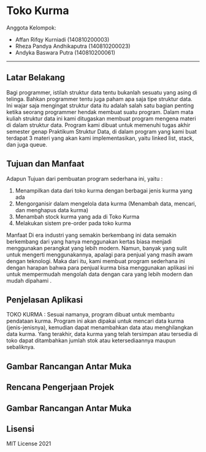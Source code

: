 # Toko Kurma

Anggota Kelompok:
* Affan Rifqy Kurniadi (140810200003)
* Rheza Pandya Andhikaputra (140810200023)
* Andyka Baswara Putra (140810200061)
---
## Latar Belakang
Bagi programmer, istilah struktur data tentu bukanlah sesuatu yang asing di telinga. 
Bahkan programmer tentu juga paham apa saja tipe struktur data. Ini wajar saja mengingat struktur 
data itu adalah salah satu bagian penting ketika seorang programmer hendak membuat suatu program.
Dalam mata kuliah struktur data ini kami ditugaskan membuat program mengena materi di dalam struktur data.
Program kami dibuat untuk memenuhi tugas akhir semester genap Praktikum Struktur Data,
di dalam program yang kami buat terdapat 3 materi yang akan kami implementasikan, yaitu
linked list, stack, dan juga queue.


## Tujuan dan Manfaat
Adapun Tujuan dari pembuatan program sederhana ini, yaitu :
1. Menampilkan data dari toko kurma dengan berbagai jenis kurma yang ada
2. Mengorganisir dalam mengelola data kurma (Menambah data, mencari, dan menghapus data kurma)
3. Menambah stock kurma yang ada di Toko Kurma
4. Melakukan sistem pre-order pada toko kurma

Manfaat
Di era industri yang semakin berkembang ini data semakin berkembang dari yang hanya menggunakan kertas biasa menjadi menggunakan perangkat yang lebih modern. Namun, banyak yang sulit untuk mengerti menggunakannya, apalagi para penjual yang masih awam dengan teknologi. Maka dari itu, kami membuat program sederhana ini dengan harapan bahwa para penjual kurma bisa menggunakan aplikasi ini untuk mempermudah mengolah data dengan cara yang lebih modern dan mudah dipahami . 


## Penjelasan Aplikasi
TOKO KURMA : Sesuai namanya, program dibuat untuk membantu pendataan kurma. Program ini akan dipakai untuk mencari data kurma (jenis-jenisnya), kemudian dapat menambahkan data atau menghilangkan data kurma. Yang terakhir, data kurma yang telah tersimpan atau tersedia di toko dapat ditambahkan jumlah stok atau ketersediaannya maupun sebaliknya.


## Gambar Rancangan Antar Muka
<!--
Buat rancangan antar muka selengkap mungkin sesuai fungsi aplikasinya. rancangan antar muka
diusahakan serapih dan seindah mungkin. tools yang digunakan dalam pembuatan rancangan gambar
dibebaskan sesuai kreatifitas kalian
!-->


## Rencana Pengerjaan Projek
## Gambar Rancangan Antar Muka
<!--
Dalam kondisi pandemi seperti ini, tidak memungkinkan untuk bertemu bertatap muka. Maka dari itu
jelaskan bagaimana kalian bekerja sama, berkoordinasi, pembagian kerja.Tools apa yang kalian gunakan
untuk bekerja bersama sama cth github, google docs, google meet>ibebaskan sesuai kreatifitas kalian
!-->


## Lisensi

MIT License 2021
